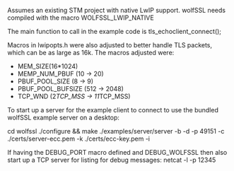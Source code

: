 Assumes an existing STM project with native LwIP support. wolfSSL needs compiled
with the macro WOLFSSL_LWIP_NATIVE

The main function to call in the example code is tls_echoclient_connect();

Macros in lwipopts.h were also adjusted to better handle TLS packets, which can be as large as 16k. The macros adjusted were:
- MEM_SIZE(16*1024)
- MEMP_NUM_PBUF (10 -> 20)
- PBUF_POOL_SIZE (8 -> 9)
- PBUF_POOL_BUFSIZE (512 -> 2048)
- TCP_WND (2*TCP_MSS -> 11*TCP_MSS)



To start up a server for the example client to connect to use the bundled wolfSSL example
server on a desktop:

cd wolfssl
./configure && make
./examples/server/server -b -d -p 49151 -c ./certs/server-ecc.pem -k ./certs/ecc-key.pem -i

If having the DEBUG_PORT macro defined and DEBUG_WOLFSSL then also start up a TCP server for listing for debug messages:
netcat -l -p 12345

